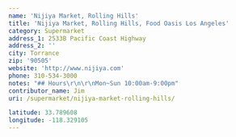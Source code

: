 ```yaml
---
name: 'Nijiya Market, Rolling Hills'
title: 'Nijiya Market, Rolling Hills, Food Oasis Los Angeles'
category: Supermarket
address_1: 2533B Pacific Coast Highway
address_2: ''
city: Torrance
zip: '90505'
website: 'http://www.nijiya.com'
phone: 310-534-3000
notes: "## Hours\r\n\r\nMon~Sun 10:00am-9:00pm"
contributor_name: Jim
uri: /supermarket/nijiya-market-rolling-hills/

latitude: 33.789608
longitude: -118.329105
---
```

